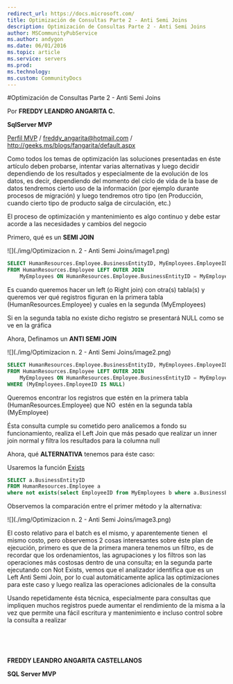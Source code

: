 ```yaml
---
redirect_url: https://docs.microsoft.com/
title: Optimización de Consultas Parte 2 - Anti Semi Joins
description: Optimización de Consultas Parte 2 - Anti Semi Joins
author: MSCommunityPubService
ms.author: andygon
ms.date: 06/01/2016
ms.topic: article
ms.service: servers
ms.prod: 
ms.technology:
ms.custom: CommunityDocs
---
```


#Optimización de Consultas Parte 2 - Anti Semi Joins


Por **FREDDY LEANDRO ANGARITA C.**

**SqlServer MVP**

[Perfil MVP](https://mvp.support.microsoft.com/es-es/mvp/Freddy%20Leandro%20Angarita%20Castellanos-4028407) / <freddy_angarita@hotmail.com> / <http://geeks.ms/blogs/fangarita/default.aspx>

Como todos los temas de optimización las soluciones presentadas en éste
artículo deben probarse, intentar varias alternativas y luego decidir
dependiendo de los resultados y especialmente de la evolución de los
datos, es decir, dependiendo del momento del ciclo de vida de la base de
datos tendremos cierto uso de la información (por ejemplo durante
procesos de migración) y luego tendremos otro tipo (en Producción,
cuando cierto tipo de producto salga de circulación, etc.)

El proceso de optimización y mantenimiento es algo continuo y debe estar
acorde a las necesidades y cambios del negocio

Primero, qué es un **SEMI JOIN**

![](./img/Optimizacion n. 2 - Anti Semi Joins/image1.png)

``` SQL
SELECT HumanResources.Employee.BusinessEntityID, MyEmployees.EmployeeID
FROM HumanResources.Employee LEFT OUTER JOIN
    MyEmployees ON HumanResources.Employee.BusinessEntityID = MyEmployees.EmployeeID
```
Es cuando queremos hacer un left (o Right join) con otra(s) tabla(s) y
queremos ver qué registros figuran en la primera tabla
(HumanResources.Employee) y cuales en la segunda (MyEmployees)


Si en la segunda tabla no existe dicho registro se presentará NULL como
se ve en la gráfica

Ahora, Definamos un **ANTI SEMI JOIN**

![](./img/Optimizacion n. 2 - Anti Semi Joins/image2.png)

``` SQL
SELECT HumanResources.Employee.BusinessEntityID, MyEmployees.EmployeeID
FROM HumanResources.Employee LEFT OUTER JOIN
    MyEmployees ON HumanResources.Employee.BusinessEntityID = MyEmployees.EmployeeID
WHERE (MyEmployees.EmployeeID IS NULL)
```
Queremos encontrar los registros que estén en la primera tabla
(HumanResources.Employee) que NO  estén en la segunda tabla (MyEmployee)

Ésta consulta cumple su cometido pero analicemos a fondo su
funcionamiento, realiza el Left Join que más pesado que realizar un
inner join normal y filtra los resultados para la columna null



Ahora, qué **ALTERNATIVA** tenemos para éste caso:

Usaremos la función
[Exists](http://technet.microsoft.com/es-es/library/ms188336.aspx)

``` SQL
SELECT a.BusinessEntityID
FROM HumanResources.Employee a
where not exists(select EmployeeID from MyEmployees b where a.BusinessEntityID = b.EmployeeID)
```

Observemos la comparación entre el primer método y la alternativa:

![](./img/Optimizacion n. 2 - Anti Semi Joins/image3.png)
    

El costo relativo para el batch es el mismo, y aparentemente tienen  el
mismo costo, pero observemos 2 cosas interesantes sobre éste plan de
ejecución, primero es que de la primera manera tenemos un filtro, es de
recordar que los ordenamientos, las agrupaciones y los filtros son las
operaciones más costosas dentro de una consulta; en la segunda parte
ejecutando con Not Exists, vemos que el analizador identifica que es un
Left Anti Semi Join, por lo cual automáticamente aplica las
optimizaciones para este caso y luego realiza las operaciones
adicionales de la consulta

Usando repetidamente ésta técnica, especialmente para consultas que
impliquen muchos registros puede aumentar el rendimiento de la misma a
la vez que permite una fácil escritura y mantenimiento e incluso control
sobre la consulta a realizar

 

 

**FREDDY LEANDRO ANGARITA CASTELLANOS**

**SQL Server MVP**




